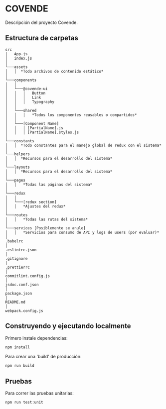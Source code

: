 # COVENDE

Descripción del proyecto Covende.

## Estructura de carpetas

```
src
│   App.js
│   index.js
│
└───assets
│   │  *Todo archivos de contenido estático*
│
└───components
│   │
│   └───@covende-ui
│   │   │   Button
│   │   │   Link
│   │   │   Typography
│   │
│   └───shared
│   │   │   *Todos los componentes reusables o compartidos*
│   │
│   └───[Component Name]
│   │   │ [PartialName].js
│   │   │ [PartialName].styles.js
│
└───constants
│   │  *Todo constantes para el manejo global de redux con el sistema*
│
└───helpers
│   │  *Recursos para el desarrollo del sistema*
│
└───layouts
│   │  *Recursos para el desarrollo del sistema*
│
└───pages
│   │   *Todas las páginas del sistema*
│
└───redux
│   │
│   └───[redux section]
│   │   *Ajustes del redux*
│
└───routes
│   │   *Todas las rutas del sistema*
│
└───services [Posiblemente se anule]
│   │   *Servicios para consumo de API y logs de users (por evaluar)*
│
.babelrc
│
.eslintrc.json
│
.gitignore
│
.prettierrc
│
commitlint.config.js
│
jsdoc.conf.json
│
package.json
│
README.md
│
webpack.config.js
```

## Construyendo y ejecutando localmente

Primero instale dependencias:

```sh
npm install
```

Para crear una 'build' de producción:

```sh
npm run build
```

## Pruebas

Para correr las pruebas unitarias:

```sh
npm run test:unit
```
